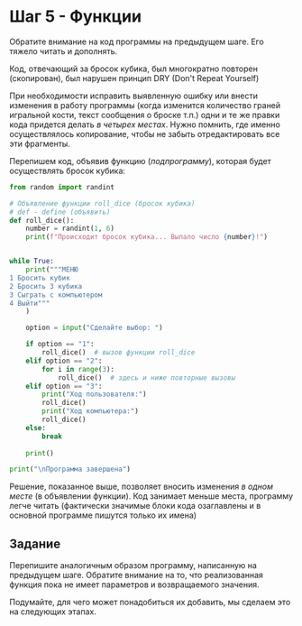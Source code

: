 # Шаг 5 - Функции

Обратите внимание на код программы на предыдущем шаге. Его тяжело читать и дополнять. 

Код, отвечающий за бросок кубика, был многократно повторен (скопирован), был нарушен принцип DRY (Don't Repeat Yourself)

При необходимости исправить выявленную ошибку или внести изменения в работу программы (когда изменится количество граней игральной кости, текст сообщения о броске т.п.) одни и те же правки кода придется делать _в четырех местах_. Нужно помнить, где именно осуществлялось копирование, чтобы не забыть отредактировать все эти фрагменты.

Перепишем код, объявив функцию (_подпрограмму_), которая будет осуществлять бросок кубика:

```python
from random import randint

# Объявление функции roll_dice (бросок кубика)
# def - define (объявить)
def roll_dice():
    number = randint(1, 6)
    print(f"Происходит бросок кубика... Выпало число {number}!")


while True:
    print("""МЕНЮ
1 Бросить кубик
2 Бросить 3 кубика
3 Сыграть с компьютером
4 Выйти"""
    )

    option = input("Сделайте выбор: ")

    if option == "1":
        roll_dice()  # вызов функции roll_dice
    elif option == "2":
        for i in range(3):
            roll_dice()  # здесь и ниже повторные вызовы
    elif option == "3":
        print("Ход пользователя:")
        roll_dice()  
        print("Ход компьютера:")
        roll_dice()    
    else:
        break
    
    print()

print("\nПрограмма завершена") 
```

Решение, показанное выше, позволяет вносить изменения _в одном месте_ (в объявлении функции). Код занимает меньше места, программу легче читать (фактически значимые блоки кода озаглавлены и в основной программе пишутся только их имена)

## Задание

Перепишите аналогичным образом программу, написанную на предыдущем шаге. Обратите внимание на то, что реализованная функция пока не имеет параметров и возвращаемого значения. 

Подумайте, для чего может понадобиться их добавить, мы сделаем это на следующих этапах.
